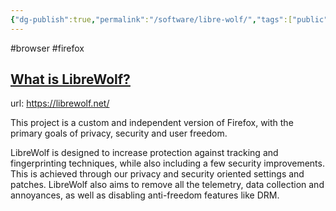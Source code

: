 ```yaml
---
{"dg-publish":true,"permalink":"/software/libre-wolf/","tags":["public"],"noteIcon":"1","created":"2023-02-28T21:12:41.661+01:00","updated":"2023-03-01T11:35:01.430+01:00"}
---
```


#browser #firefox
 ## [What is LibreWolf?](https://librewolf.net/#what-is-librewolf)

url: https://librewolf.net/

 This project is a custom and independent version of Firefox, with the primary goals of privacy, security and user freedom.
 
 LibreWolf is designed to increase protection against tracking and fingerprinting techniques, while also including a few security improvements. This is achieved through our privacy and security oriented settings and patches. LibreWolf also aims to remove all the telemetry, data collection and annoyances, as well as disabling anti-freedom features like DRM.
